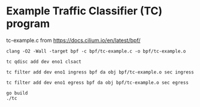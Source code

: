 # Example Traffic Classifier (TC) program

tc-example.c from https://docs.cilium.io/en/latest/bpf/

```
clang -O2 -Wall -target bpf -c bpf/tc-example.c -o bpf/tc-example.o

tc qdisc add dev eno1 clsact

tc filter add dev eno1 ingress bpf da obj bpf/tc-example.o sec ingress

tc filter add dev eno1 egress bpf da obj bpf/tc-example.o sec egress

go build
./tc
```
